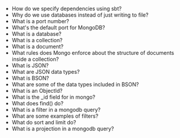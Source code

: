 - How do we specify dependencies using sbt?
- Why do we use databases instead of just writing to file?
- What is a port number?
- What's the default port for MongoDB?
- What is a database?
- What is a collection?
- What is a document?
- What rules does Mongo enforce about the structure of documents inside a collection?
- What is JSON?
- What are JSON data types?
- What is BSON?
- What are some of the data types included in BSON?
- What is an ObjectId?
- What is the _id field for in mongo?
- What does find() do?
- What is a filter in a mongodb query?
- What are some examples of filters?
- What do sort and limit do?
- What is a projection in a mongodb query?



